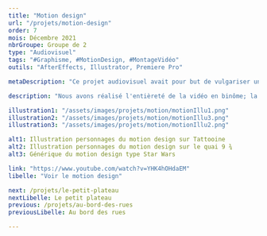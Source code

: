 ```yaml
---
title: "Motion design"
url: "/projets/motion-design"
order: 7
mois: Décembre 2021
nbrGroupe: Groupe de 2
type: "Audiovisuel"
tags: "#Graphisme, #MotionDesign, #MontageVidéo"
outils: "AfterEffects, Illustrator, Premiere Pro"

metaDescription: "Ce projet audiovisuel avait pour but de vulgariser une théorie de communication, nous avons choisi l'assimilation et la démoralisation des individus de William Isaac Thomas. Nous suivons l'histoire de Chewie et son fils, qui doivent fuir dans un autre univers, entraînant des déséquilibres dans leur processus d'intégration."

description: "Nous avons réalisé l'entièreté de la vidéo en binôme; la vulgarisation de la théorie, le script, les visuels, l'animation, la voix off et les bruitages."

illustration1: "/assets/images/projets/motion/motionIllu1.png"
illustration2: "/assets/images/projets/motion/motionIllu3.png"
illustration3: "/assets/images/projets/motion/motionIllu2.png"

alt1: Illustration personnages du motion design sur Tattooine
alt2: Illustration personnages du motion design sur le quai 9 ¾
alt3: Générique du motion design type Star Wars

link: "https://www.youtube.com/watch?v=YHK4hOHdaEM"
libelle: "Voir le motion design"

next: /projets/le-petit-plateau
nextLibelle: Le petit plateau
previous: /projets/au-bord-des-rues
previousLibelle: Au bord des rues

---
```

